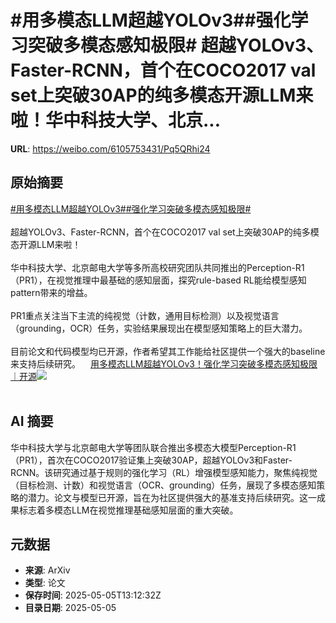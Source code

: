 # #用多模态LLM超越YOLOv3##强化学习突破多模态感知极限# 超越YOLOv3、Faster-RCNN，首个在COCO2017 val set上突破30AP的纯多模态开源LLM来啦！华中科技大学、北京...

**URL**: https://weibo.com/6105753431/Pq5QRhi24

## 原始摘要

<a href="https://m.weibo.cn/search?containerid=231522type%3D1%26t%3D10%26q%3D%23%E7%94%A8%E5%A4%9A%E6%A8%A1%E6%80%81LLM%E8%B6%85%E8%B6%8AYOLOv3%23&amp;extparam=%23%E7%94%A8%E5%A4%9A%E6%A8%A1%E6%80%81LLM%E8%B6%85%E8%B6%8AYOLOv3%23" data-hide=""><span class="surl-text">#用多模态LLM超越YOLOv3#</span></a><a href="https://m.weibo.cn/search?containerid=231522type%3D1%26t%3D10%26q%3D%23%E5%BC%BA%E5%8C%96%E5%AD%A6%E4%B9%A0%E7%AA%81%E7%A0%B4%E5%A4%9A%E6%A8%A1%E6%80%81%E6%84%9F%E7%9F%A5%E6%9E%81%E9%99%90%23&amp;extparam=%23%E5%BC%BA%E5%8C%96%E5%AD%A6%E4%B9%A0%E7%AA%81%E7%A0%B4%E5%A4%9A%E6%A8%A1%E6%80%81%E6%84%9F%E7%9F%A5%E6%9E%81%E9%99%90%23" data-hide=""><span class="surl-text">#强化学习突破多模态感知极限#</span></a> <br><br>超越YOLOv3、Faster-RCNN，首个在COCO2017 val set上突破30AP的纯多模态开源LLM来啦！<br><br>华中科技大学、北京邮电大学等多所高校研究团队共同推出的Perception-R1（PR1），在视觉推理中最基础的感知层面，探究rule-based RL能给模型感知pattern带来的增益。<br><br>PR1重点关注当下主流的纯视觉（计数，通用目标检测）以及视觉语言（grounding，OCR）任务，实验结果展现出在模型感知策略上的巨大潜力。<br><br>目前论文和代码模型均已开源，作者希望其工作能给社区提供一个强大的baseline来支持后续研究。<a href="https://weibo.cn/sinaurl?u=https%3A%2F%2Fmp.weixin.qq.com%2Fs%2FIA2cnGfoC-hv8n_g4yCcDg" data-hide=""><span class="url-icon"><img style="width: 1rem;height: 1rem" src="https://h5.sinaimg.cn/upload/2015/09/25/3/timeline_card_small_web_default.png" referrerpolicy="no-referrer"></span><span class="surl-text">用多模态LLM超越YOLOv3！强化学习突破多模态感知极限｜开源</span></a><img style="" src="https://tvax2.sinaimg.cn/large/006Fd7o3ly1i126gvuochj30om06twfc.jpg" referrerpolicy="no-referrer"><br><br>

## AI 摘要

华中科技大学与北京邮电大学等团队联合推出多模态大模型Perception-R1（PR1），首次在COCO2017验证集上突破30AP，超越YOLOv3和Faster-RCNN。该研究通过基于规则的强化学习（RL）增强模型感知能力，聚焦纯视觉（目标检测、计数）和视觉语言（OCR、grounding）任务，展现了多模态感知策略的潜力。论文与模型已开源，旨在为社区提供强大的基准支持后续研究。这一成果标志着多模态LLM在视觉推理基础感知层面的重大突破。

## 元数据

- **来源**: ArXiv
- **类型**: 论文
- **保存时间**: 2025-05-05T13:12:32Z
- **目录日期**: 2025-05-05
